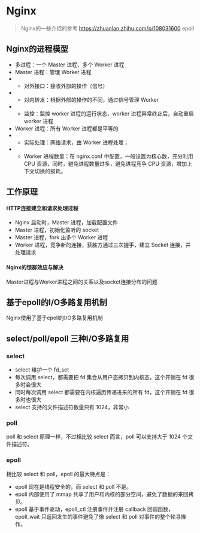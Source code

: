 Nginx
==

> Nginx的一些介绍的参考 https://zhuanlan.zhihu.com/p/108031600
> epoll  

## Nginx的进程模型
- 多进程：一个 Master 进程、多个 Worker 进程
- Master 进程：管理 Worker 进程
- - 对外接口：接收外部的操作（信号）
- - 对内转发：根据外部的操作的不同，通过信号管理 Worker
- - 监控：监控 worker 进程的运行状态，worker 进程异常终止后，自动重启 worker 进程
- Worker 进程：所有 Worker 进程都是平等的
- - 实际处理：网络请求，由 Worker 进程处理；
- - Worker 进程数量：在 nginx.conf 中配置，一般设置为核心数，充分利用 CPU 资源，同时，避免进程数量过多，避免进程竞争 CPU 资源，增加上下文切换的损耗。

## 工作原理

#### HTTP连接建立和请求处理过程
- Nginx 启动时，Master 进程，加载配置文件
- Master 进程，初始化监听的 socket
- Master 进程，fork 出多个 Worker 进程
- Worker 进程，竞争新的连接，获胜方通过三次握手，建立 Socket 连接，并处理请求

#### Nginx的惊群效应与解决
Master进程与Worker进程之间的关系以及socket连接分布的问题



## 基于epoll的I/O多路复用机制
Nginx使用了基于epoll的I/O多路复用机制

## select/poll/epoll 三种I/O多路复用

### select
- select 维护一个 fd_set
- 每次调用 select，都需要把 fd 集合从用户态拷贝到内核态，这个开销在 fd 很多时会很大
- 同时每次调用 select 都需要在内核遍历传递进来的所有 fd，这个开销在 fd 很多时也很大
- select 支持的文件描述符数量只有 1024，非常小


### poll
poll 和 select 原理一样，不过相比较 select 而言，poll 可以支持大于 1024 个文件描述符。

### epoll
相比较 select 和 poll，epoll 的最大特点是：
- epoll 现在是线程安全的，而 select 和 poll 不是。
- epoll 内部使用了 mmap 共享了用户和内核的部分空间，避免了数据的来回拷贝。
- epoll 基于事件驱动，epoll_ctl 注册事件并注册 callback 回调函数，epoll_wait 只返回发生的事件避免了像 select 和 poll 对事件的整个轮寻操作。

